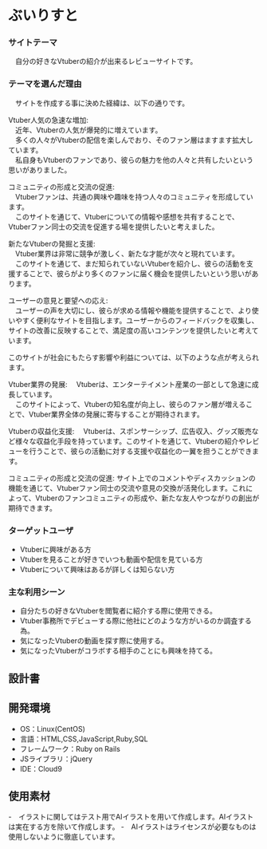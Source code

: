 #  ぶいりすと

### サイトテーマ
　自分の好きなVtuberの紹介が出来るレビューサイトです。


### テーマを選んだ理由
　サイトを作成する事に決めた経緯は、以下の通りです。


  Vtuber人気の急速な増加: <br>
  　近年、Vtuberの人気が爆発的に増えています。<br>
  　多くの人々がVtuberの配信を楽しんでおり、そのファン層はますます拡大しています。<br>
  　私自身もVtuberのファンであり、彼らの魅力を他の人々と共有したいという思いがありました。<br>

  コミュニティの形成と交流の促進: <br>
  　Vtuberファンは、共通の興味や趣味を持つ人々のコミュニティを形成しています。<br>
  　このサイトを通じて、Vtuberについての情報や感想を共有することで、Vtuberファン同士の交流を促進する場を提供したいと考えました。<br>

  新たなVtuberの発掘と支援: <br>
  　Vtuber業界は非常に競争が激しく、新たな才能が次々と現れています。<br>
  　このサイトを通じて、まだ知られていないVtuberを紹介し、彼らの活動を支援することで、彼らがより多くのファンに届く機会を提供したいという思いがあります。

  ユーザーの意見と要望への応え:<br>
  　ユーザーの声を大切にし、彼らが求める情報や機能を提供することで、より使いやすく便利なサイトを目指します。ユーザーからのフィードバックを収集し、サイトの改善に反映することで、満足度の高いコンテンツを提供したいと考えています。


  このサイトが社会にもたらす影響や利益については、以下のような点が考えられます。


  Vtuber業界の発展:
  　Vtuberは、エンターテイメント産業の一部として急速に成長しています。<br>
  　このサイトによって、Vtuberの知名度が向上し、彼らのファン層が増えることで、Vtuber業界全体の発展に寄与することが期待されます。

  Vtuberの収益化支援:
  　Vtuberは、スポンサーシップ、広告収入、グッズ販売など様々な収益化手段を持っています。このサイトを通じて、Vtuberの紹介やレビューを行うことで、彼らの活動に対する支援や収益化の一翼を担うことができます。

  コミュニティの形成と交流の促進:
  サイト上でのコメントやディスカッションの機能を通じて、Vtuberファン同士の交流や意見の交換が活発化します。これによって、Vtuberのファンコミュニティの形成や、新たな友人やつながりの創出が期待できます。


### ターゲットユーザ

- Vtuberに興味がある方
- Vtuberを見ることが好きでいつも動画や配信を見ている方
- Vtuberについて興味はあるが詳しくは知らない方

### 主な利用シーン
- 自分たちの好きなVtuberを閲覧者に紹介する際に使用できる。
- Vtuber事務所でデビューする際に他社にどのような方がいるのか調査する為。
- 気になったVtuberの動画を探す際に使用する。
- 気になったVtuberがコラボする相手のことにも興味を持てる。

## 設計書


## 開発環境
- OS：Linux(CentOS)
- 言語：HTML,CSS,JavaScript,Ruby,SQL
- フレームワーク：Ruby on Rails
- JSライブラリ：jQuery
- IDE：Cloud9

## 使用素材
-　イラストに関してはテスト用でAIイラストを用いて作成します。AIイラストは実在する方を除いて作成します。
-　AIイラストはライセンスが必要なものは使用しないように徹底しています。
